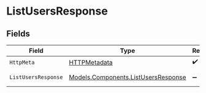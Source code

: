 # ListUsersResponse


## Fields

| Field                                                                               | Type                                                                                | Required                                                                            | Description                                                                         |
| ----------------------------------------------------------------------------------- | ----------------------------------------------------------------------------------- | ----------------------------------------------------------------------------------- | ----------------------------------------------------------------------------------- |
| `HttpMeta`                                                                          | [HTTPMetadata](../../Models/Components/HTTPMetadata.md)                             | :heavy_check_mark:                                                                  | N/A                                                                                 |
| `ListUsersResponse`                                                                 | [Models.Components.ListUsersResponse](../../Models/Components/ListUsersResponse.md) | :heavy_minus_sign:                                                                  | List of users                                                                       |